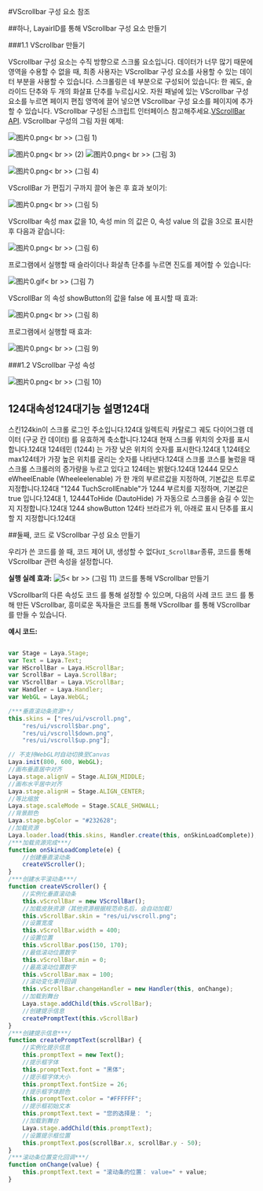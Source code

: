 #VScrollbar 구성 요소 참조



##하나, LayairID를 통해 VScrollbar 구성 요소 만들기

###1.1 VScrollbar 만들기

VScrollbar 구성 요소는 수직 방향으로 스크롤 요소입니다.
데이터가 너무 많기 때문에 영역을 수용할 수 없을 때, 최종 사용자는 VScrollbar 구성 요소를 사용할 수 있는 데이터 부분을 사용할 수 있습니다.
스크롤링은 네 부분으로 구성되어 있습니다: 한 궤도, 슬라이드 단추와 두 개의 화살표 단추를 누르십시오.
자원 패널에 있는 VScrollbar 구성 요소를 누르면 페이지 편집 영역에 끌어 넣으면 VScrollbar 구성 요소를 페이지에 추가할 수 있습니다.
VScrollbar 구성된 스크립트 인터페이스 참고해주세요.[VScrollBar API](http://layaair.ldc.layabox.com/api/index.html?category=Core&class=laya.ui.VScrollBar).
VScrollbar 구성의 그림 자원 예제:

​![图片0.png](img/1.png)< br >>
(그림 1)

​![图片0.png](img/2.png)< br >>
(2)
​![图片0.png](img/3.png)< br >>
(그림 3)

​![图片0.png](img/4.png)< br >>
(그림 4)

VScrollBar 가 편집기 구까지 끌어 놓은 후 효과 보이기:

​![图片0.png](img/5.png)< br >>
(그림 5)

VScrollbar 속성 max 값을 10, 속성 min 의 값은 0, 속성 value 의 값을 3으로 표시한 후 다음과 같습니다:

​![图片0.png](img/6.png)< br >>
(그림 6)

프로그램에서 실행할 때 슬라이더나 화살촉 단추를 누르면 진도를 제어할 수 있습니다:

​![图片0.gif](gif/1.gif)< br >>
(그림 7)

VScrollBar 의 속성 showButton의 값을 false 에 표시할 때 효과:

​![图片0.png](img/7.png)< br >>
(그림 8)

프로그램에서 실행할 때 효과:

​![图片0.png](gif/1.gif)< br >>
(그림 9)

###1.2 VScrollbar 구성 속성

​![图片0.png](img/8.png)< br >>
(그림 10)

124대**속성**124대**기능 설명**124대
----------------------------------------------------------------------------------------------------------------------------------------------------------------------------------------------------------------------------------------
스킨124kin이 스크롤 로그인 주소입니다.124대
일렉트릭 카탈로그 궤도 다이어그램 데이터 (구궁 칸 데이터) 를 유효하게 축소합니다.124대
현재 스크롤 위치의 숫자를 표시합니다.124대
124테민 (1244) 는 가장 낮은 위치의 숫자를 표시한다.124대
1,124테오 max124테가 가장 높은 위치를 굴리는 숫자를 나타낸다.124대
스크롤 코스를 눌렀을 때 스크롤 스크롤러의 증가량을 누르고 있다고 124테는 밝혔다.124대
12444 모모스eWheelEnable (Wheeleelenable) 가 한 개의 부르르값을 지정하여, 기본값은 트루로 지정합니다.124대
"1244 TuchScrollEnable"가 1244 부르치를 지정하며, 기본값은 true 입니다.124대
1, 12444ToHide (DautoHide) 가 자동으로 스크롤을 숨길 수 있는지 지정합니다.124대
1244 showButton 124타 브라르가 위, 아래로 표시 단추를 표시할 지 지정합니다.124대



 

 



##둘째, 코드 로 VScrollbar 구성 요소 만들기

우리가 쓴 코드를 쓸 때, 코드 제어 UI, 생성할 수 없다`UI_ScrollBar`종류, 코드를 통해 VScrollbar 관련 속성을 설정합니다.

**실행 실례 효과:**
​![5](gif/3.gif)< br >>
(그림 11) 코드를 통해 VScrollbar 만들기

VScrollbar의 다른 속성도 코드 를 통해 설정할 수 있으며, 다음의 사례 코드 코드 를 통해 만든 VScrollbar, 흥미로운 독자들은 코드를 통해 VScrollbar 를 통해 VScrollbar 를 만들 수 있습니다.

**예시 코드:**


```javascript

var Stage = Laya.Stage;
var Text = Laya.Text;
var HScrollBar = Laya.HScrollBar;
var ScrollBar = Laya.ScrollBar;
var VScrollBar = Laya.VScrollBar;
var Handler = Laya.Handler;
var WebGL = Laya.WebGL;

/***垂直滚动条资源**/
this.skins = ["res/ui/vscroll.png",
    "res/ui/vscroll$bar.png",
    "res/ui/vscroll$down.png",
    "res/ui/vscroll$up.png"];

// 不支持WebGL时自动切换至Canvas
Laya.init(800, 600, WebGL);
//画布垂直居中对齐
Laya.stage.alignV = Stage.ALIGN_MIDDLE;
//画布水平居中对齐
Laya.stage.alignH = Stage.ALIGN_CENTER;
//等比缩放
Laya.stage.scaleMode = Stage.SCALE_SHOWALL;
//背景颜色
Laya.stage.bgColor = "#232628";
//加载资源
Laya.loader.load(this.skins, Handler.create(this, onSkinLoadComplete));
/***加载资源完成***/
function onSkinLoadComplete(e) {
    //创建垂直滚动条
    createVScroller();
}
/***创建水平滚动条***/
function createVScroller() {
    //实例化垂直滚动条
    this.vScrollBar = new VScrollBar();
    //加载皮肤资源（其他资源根据规范命名后，会自动加载）
    this.vScrollBar.skin = "res/ui/vscroll.png";
    //设置宽度
    this.vScrollBar.width = 400;
    //设置位置
    this.vScrollBar.pos(150, 170);
    //最低滚动位置数字
    this.vScrollBar.min = 0;
    //最高滚动位置数字
    this.vScrollBar.max = 100;
    //滚动变化事件回调
    this.vScrollBar.changeHandler = new Handler(this, onChange);
    //加载到舞台
    Laya.stage.addChild(this.vScrollBar);
    //创建提示信息
    createPromptText(this.vScrollBar)
}
/***创建提示信息***/
function createPromptText(scrollBar) {
    //实例化提示信息
    this.promptText = new Text();
    //提示框字体
    this.promptText.font = "黑体";
    //提示框字体大小
    this.promptText.fontSize = 26;
    //提示框字体颜色
    this.promptText.color = "#FFFFFF";
    //提示框初始文本
    this.promptText.text = "您的选择是： ";
    //加载到舞台
    Laya.stage.addChild(this.promptText);
    //设置提示框位置
    this.promptText.pos(scrollBar.x, scrollBar.y - 50);
}
/***滚动条位置变化回调***/
function onChange(value) {
    this.promptText.text = "滚动条的位置： value=" + value;
}
```


